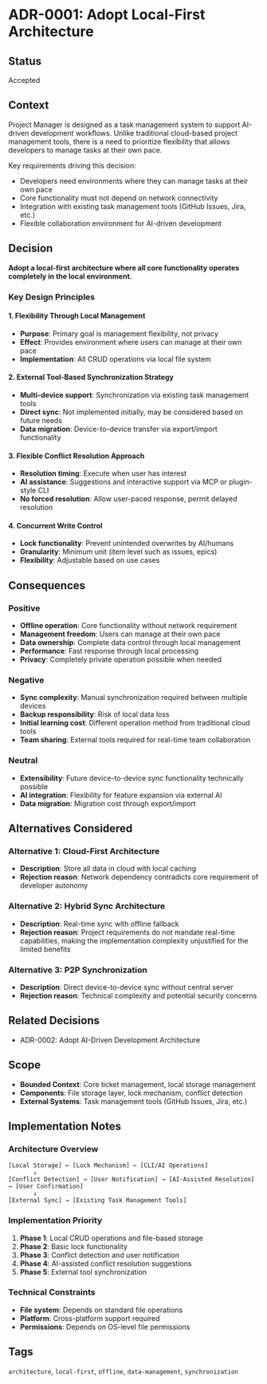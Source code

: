 # ADR-0001: Adopt Local-First Architecture

## Status
Accepted

## Context
Project Manager is designed as a task management system to support AI-driven development workflows. Unlike traditional cloud-based project management tools, there is a need to prioritize flexibility that allows developers to manage tasks at their own pace.

Key requirements driving this decision:
- Developers need environments where they can manage tasks at their own pace
- Core functionality must not depend on network connectivity
- Integration with existing task management tools (GitHub Issues, Jira, etc.)
- Flexible collaboration environment for AI-driven development

## Decision
**Adopt a local-first architecture where all core functionality operates completely in the local environment.**

### Key Design Principles

#### 1. Flexibility Through Local Management
- **Purpose**: Primary goal is management flexibility, not privacy
- **Effect**: Provides environment where users can manage at their own pace
- **Implementation**: All CRUD operations via local file system

#### 2. External Tool-Based Synchronization Strategy
- **Multi-device support**: Synchronization via existing task management tools
- **Direct sync**: Not implemented initially, may be considered based on future needs
- **Data migration**: Device-to-device transfer via export/import functionality

#### 3. Flexible Conflict Resolution Approach
- **Resolution timing**: Execute when user has interest
- **AI assistance**: Suggestions and interactive support via MCP or plugin-style CLI
- **No forced resolution**: Allow user-paced response, permit delayed resolution

#### 4. Concurrent Write Control
- **Lock functionality**: Prevent unintended overwrites by AI/humans
- **Granularity**: Minimum unit (item level such as issues, epics)
- **Flexibility**: Adjustable based on use cases

## Consequences

### Positive
- **Offline operation**: Core functionality without network requirement
- **Management freedom**: Users can manage at their own pace
- **Data ownership**: Complete data control through local management
- **Performance**: Fast response through local processing
- **Privacy**: Completely private operation possible when needed

### Negative
- **Sync complexity**: Manual synchronization required between multiple devices
- **Backup responsibility**: Risk of local data loss
- **Initial learning cost**: Different operation method from traditional cloud tools
- **Team sharing**: External tools required for real-time team collaboration

### Neutral
- **Extensibility**: Future device-to-device sync functionality technically possible
- **AI integration**: Flexibility for feature expansion via external AI
- **Data migration**: Migration cost through export/import

## Alternatives Considered

### Alternative 1: Cloud-First Architecture
- **Description**: Store all data in cloud with local caching
- **Rejection reason**: Network dependency contradicts core requirement of developer autonomy

### Alternative 2: Hybrid Sync Architecture
- **Description**: Real-time sync with offline fallback
- **Rejection reason**: Project requirements do not mandate real-time capabilities, making the implementation complexity unjustified for the limited benefits

### Alternative 3: P2P Synchronization
- **Description**: Direct device-to-device sync without central server
- **Rejection reason**: Technical complexity and potential security concerns

## Related Decisions
- ADR-0002: Adopt AI-Driven Development Architecture

## Scope
- **Bounded Context**: Core ticket management, local storage management
- **Components**: File storage layer, lock mechanism, conflict detection
- **External Systems**: Task management tools (GitHub Issues, Jira, etc.)

## Implementation Notes

### Architecture Overview
```
[Local Storage] ← [Lock Mechanism] ← [CLI/AI Operations]
       ↓
[Conflict Detection] → [User Notification] → [AI-Assisted Resolution] → [User Confirmation]
       ↓
[External Sync] → [Existing Task Management Tools]
```

### Implementation Priority
1. **Phase 1**: Local CRUD operations and file-based storage
2. **Phase 2**: Basic lock functionality
3. **Phase 3**: Conflict detection and user notification
4. **Phase 4**: AI-assisted conflict resolution suggestions
5. **Phase 5**: External tool synchronization

### Technical Constraints
- **File system**: Depends on standard file operations
- **Platform**: Cross-platform support required
- **Permissions**: Depends on OS-level file permissions

## Tags
`architecture`, `local-first`, `offline`, `data-management`, `synchronization`